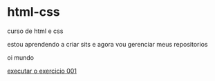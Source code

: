 # html-css
 curso de html e css

estou aprendendo a criar sits e agora vou gerenciar meus repositorios 

oi mundo 


<a href="https://pablobretan.github.io/html-css/exercicios/ex 01/index.html">executar o exercicio 001</a>
